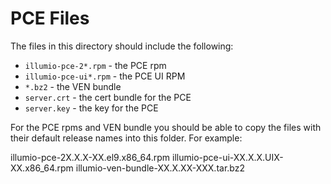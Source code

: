 # PCE Files
The files in this directory should include the following:
* `illumio-pce-2*.rpm` - the PCE rpm
* `illumio-pce-ui*.rpm` - the PCE UI RPM
* `*.bz2` - the VEN bundle
* `server.crt` - the cert bundle for the PCE
* `server.key` - the key for the PCE

For the PCE rpms and VEN bundle you should be able to copy the files with their
default release names into this folder. For example:

illumio-pce-2X.X.X-XX.el9.x86_64.rpm
illumio-pce-ui-XX.X.X.UIX-XX.x86_64.rpm
illumio-ven-bundle-XX.X.XX-XXX.tar.bz2